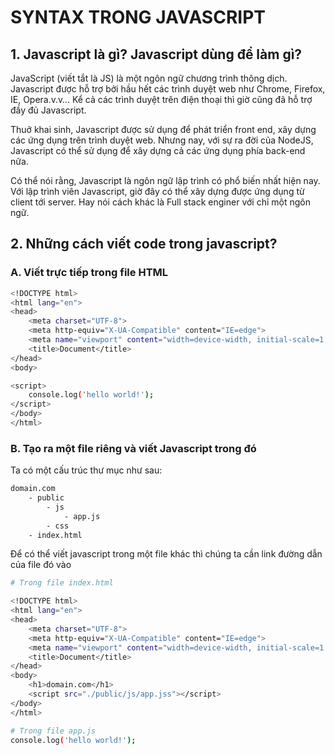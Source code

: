 # SYNTAX TRONG JAVASCRIPT

## 1. Javascript là gì? Javascript dùng để làm gì?
JavaScript (viết tắt là JS) là một ngôn ngữ chương trình thông dịch. Javascript được hỗ trợ bởi hầu hết các trình duyệt web như Chrome, Firefox, IE, Opera.v.v… Kể cả các trình duyệt trên điện thoại thì giờ cũng đã hỗ trợ đầy đủ Javascript.

Thuở khai sinh, Javascript được sử dụng để phát triển front end, xây dựng các ứng dụng trên trình duyệt web. Nhưng nay, với sự ra đời của NodeJS, Javascript có thể sử dụng để xây dựng cả các ứng dụng phía back-end nữa.

Có thể nói rằng, Javascript là ngôn ngữ lập trình có phổ biến nhất hiện nay. Với lập trình viên Javascript, giờ đây có thể xây dựng được ứng dụng từ client tới server. Hay nói cách khác là Full stack enginer với chỉ một ngôn ngữ.

## 2. Những cách viết code trong javascript?

### A. Viết trực tiếp trong file HTML
```bash
<!DOCTYPE html>
<html lang="en">
<head>
    <meta charset="UTF-8">
    <meta http-equiv="X-UA-Compatible" content="IE=edge">
    <meta name="viewport" content="width=device-width, initial-scale=1.0">
    <title>Document</title>
</head>
<body>

<script>
    console.log('hello world!');
</script>
</body>
</html>
```

### B. Tạo ra một file riêng và viết Javascript trong đó
Ta có một cấu trúc thư mục như sau:

```bash
domain.com
    - public
        - js
            - app.js
        - css
    - index.html
```

Để có thể viết javascript trong một file khác thì chúng ta cần link đường dẫn của file đó vào

```bash
# Trong file index.html

<!DOCTYPE html>
<html lang="en">
<head>
    <meta charset="UTF-8">
    <meta http-equiv="X-UA-Compatible" content="IE=edge">
    <meta name="viewport" content="width=device-width, initial-scale=1.0">
    <title>Document</title>
</head>
<body>
    <h1>domain.com</h1>
    <script src="./public/js/app.jss"></script>
</body>
</html>

# Trong file app.js
console.log('hello world!');
```
